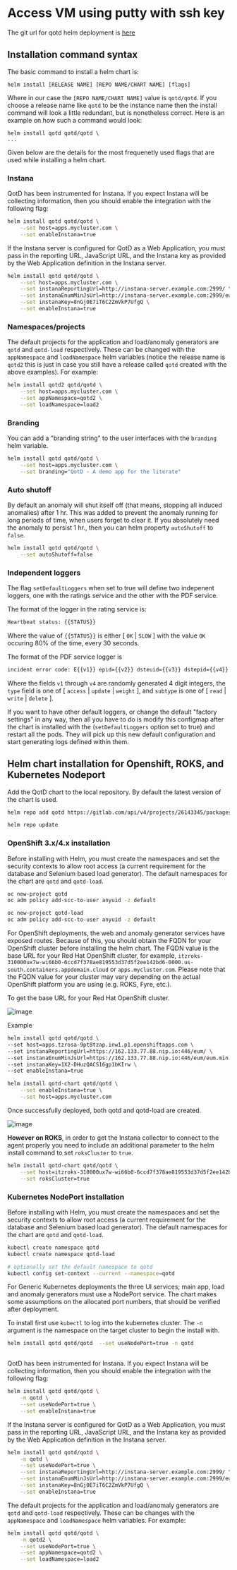 # Access VM using putty with ssh key

The git url for qotd helm deployment is [here](https://gitlab.com/quote-of-the-day/quote-of-the-day/-/blob/master/helm_deployment.md)

## Installation command syntax

The basic command to install a helm chart is:

`helm install [RELEASE NAME] [REPO NAME/CHART NAME] [flags]`

Where in our case the `[REPO NAME/CHART NAME]` value is `qotd/qotd`.  If you choose a release name like `qotd` to be the instance name then the install command will look a little redundant, but is nonetheless correct. Here is an example on how such a command would look:

```shell
helm install qotd qotd/qotd \
...
```

Given below are the details for the most frequenetly used flags that are used while installing a helm chart. 

### Instana 

QotD has been instrumented for Instana.  If you expect Instana will be collecting information, then you should enable the integration with the following flag:

```bash
helm install qotd qotd/qotd \
    --set host=apps.mycluster.com \
    --set enableInstana=true

```

If the Instana server is configured for QotD as a Web Application, you must pass in the reporting URL, JavaScript URL, and the Instana key as provided by the Web Application definition in the Instana server.

```bash
helm install qotd qotd/qotd \
    --set host=apps.mycluster.com \
    --set instanaReportingUrl=http://instana-server.example.com:2999/ \
    --set instanaEnumMinJsUrl=http://instana-server.example.com:2999/eum.min.js \
    --set instanaKey=8nGj0E7iT6C2ZmVkP7UfgQ \
    --set enableInstana=true

```

### Namespaces/projects

The default projects for the application and load/anomaly generators are `qotd` and `qotd-load` respectively.  These can be changed with the `appNamespace` and `loadNamespace` helm variables (notice the release name is `qotd2` this is just in case you still have a release called `qotd` created with the above examples).  For example:

```bash
helm install qotd2 qotd/qotd \
    --set host=apps.mycluster.com \
    --set appNamespace=qotd2 \
    --set loadNamespace=load2 

```

### Branding

You can add a "branding string" to the user interfaces with the `branding` helm variable.

```bash
helm install qotd qotd/qotd \
    --set host=apps.mycluster.com \
    --set branding="QotD - A demo app for the literate"

```

### Auto shutoff

By default an anomaly will shut itself off (that means, stopping all induced anomalies) after 1 hr.  This was added to prevent the anomaly running for long periods of time, when users forget to clear it.  If you absolutely need the anomaly to persist 1 hr., then you can helm property `autoShutoff` to `false`.

```bash
helm install qotd qotd/qotd \
    --set autoShutoff=false

```

### Independent loggers

The flag `setDefaultLoggers` when set to true will define two indepenent loggers, one with the ratings service and the other with the PDF service.

The format of the logger in the rating service is:
```txt
Heartbeat status: {{STATUS}}
```
Where the value of `{{STATUS}}` is either [ `OK` | `SLOW` ] with the value `OK` occuring 80% of the time, every 30 seconds.

The format of the PDF service logger is 

```txt
incident error code: E{{v1}} epid={{v2}} dsteuid={{v3}} dstepid={{v4}} vd={{user}} type={{type}} subtype={{subtype}}

```

Where the fields `v1` through `v4` are randomly generated 4 digit integers, the `type` field is one of [ `access` | `update` | `weight` ], and `subtype` is one of [ `read` | `write` | `delete` ].

If you want to have other default loggers, or change the default "factory settings" in any way, then all you have to do is modify this configmap after the chart is installed with the (`setDefaultLoggers` option set to true) and restart all the pods.  They will pick up this new default configuration and start generating logs defined within them.

## Helm chart installation for Openshift, ROKS, and Kubernetes Nodeport

Add the QotD chart to the local repository. By default the latest version of the chart is used.

```sh
helm repo add qotd https://gitlab.com/api/v4/projects/26143345/packages/helm/stable

helm repo update
```

### OpenShift 3.x/4.x installation 

Before installing with Helm, you must create the namespaces and set the security contexts to allow root access (a current requirement for the database and Selenium based load generator).  The default namespaces for the chart are `qotd` and `qotd-load`.

```bash
oc new-project qotd
oc adm policy add-scc-to-user anyuid -z default

oc new-project qotd-load
oc adm policy add-scc-to-user anyuid -z default

```

For OpenShift deployments, the web and anomaly generator services have exposed routes. Because of this, you should obtain the FQDN for your OpenShift cluster before installing the helm chart. The FQDN value is the base URL for your Red Hat OpenShift cluster, for example, `itzroks-310000ux7w-wi66b0-6ccd7f378ae819553d37d5f2ee142bd6-0000.us-south.containers.appdomain.cloud` or `apps.mycluster.com`. Please note that the FQDN value for your cluster may vary depending on the actual OpenShift platform you are using (e.g. ROKS, Fyre, etc.).

To get the base URL for your Red Hat OpenShift cluster.

<picture>
  <img alt="image" src="./assets/images/baseurl.png">
</picture>

Example

```bash
helm install qotd qotd/qotd \
--set host=apps.tzrosa-9pt8tzap.inw1.p1.openshiftapps.com \
--set instanaReportingUrl=https://162.133.77.88.nip.io:446/eum/ \
--set instanaEnumMinJsUrl=https://162.133.77.88.nip.io:446/eum/eum.min.js \
--set instanaKey=1X2-DHuzQACS16gp1bKIrw \
--set enableInstana=true
```


```bash
helm install qotd-chart qotd/qotd \
    --set enableInstana=true \
    --set host=apps.mycluster.com 

```

Once successfully deployed, both qotd and qotd-load are created.

<picture>
  <img alt="image" src="./assets/images/successinstall.png">
</picture>

**However on ROKS**, in order to get the Instana collector to connect to the agent properly you need to include an additional parameter to the helm install command to set `roksCluster` to `true`.

```bash
helm install qotd-chart qotd/qotd \
    --set host=itzroks-310000ux7w-wi66b0-6ccd7f378ae819553d37d5f2ee142bd6-0000.us-south.containers.appdomain.cloud \
    --set roksCluster=true

```

### Kubernetes NodePort installation

Before installing with Helm, you must create the namespaces and set the security contexts to allow root access (a current requirement for the database and Selenium based load generator).  The default namespaces for the chart are `qotd` and `qotd-load`.

```bash
kubectl create namespace qotd
kubectl create namespace qotd-load

# optionally set the default namespace to qotd
kubectl config set-context --current --namespace=qotd

```

For Generic Kubernetes deployments the three UI services; main app, load and anomaly generators must use a NodePort service.  The chart makes some assumptions on the allocated port numbers, that should be verified after deployment.

To install first use `kubectl` to log into the kubernetes cluster.  The `-n` argument is the namespace on the target cluster to begin the install with.

```bash
helm install qotd qotd/qotd  --set useNodePort=true -n qotd 
 
```

QotD has been instrumented for Instana.  If you expect Instana will be collecting information, then you should enable the integration with the following flag:

```bash
helm install qotd qotd/qotd \
    -n qotd \
    --set useNodePort=true \
    --set enableInstana=true

```

If the Instana server is configured for QotD as a Web Application, you must pass in the reporting URL, JavaScript URL, and the Instana key as provided by the Web Application definition in the Instana server.

```bash
helm install qotd qotd/qotd \
    -n qotd \
    --set useNodePort=true \
    --set instanaReportingUrl=http://instana-server.example.com:2999/ \
    --set instanaEnumMinJsUrl=http://instana-server.example.com:2999/eum.min.js \
    --set instanaKey=8nGj0E7iT6C2ZmVkP7UfgQ \
    --set enableInstana=true

```

The default projects for the application and load/anomaly generators are `qotd` and `qotd-load` respectively.  These can be changes with the `appNamespace` and `loadNamespace` helm variables.  For example:

```bash
helm install qotd qotd/qotd \
    -n qotd2 \
    --set useNodePort=true \
    --set appNamespace=qotd2 \
    --set loadNamespace=load2 

```



